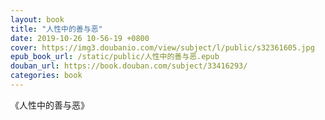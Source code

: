 ```yaml
---
layout: book
title: "人性中的善与恶"
date: 2019-10-26 10-56-19 +0800
cover: https://img3.doubanio.com/view/subject/l/public/s32361605.jpg
epub_book_url: /static/public/人性中的善与恶.epub
douban_url: https://book.douban.com/subject/33416293/
categories: book
---
```


《人性中的善与恶》